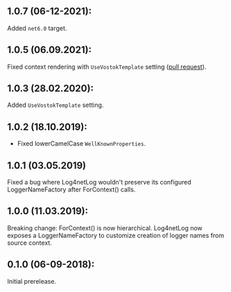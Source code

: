 ## 1.0.7 (06-12-2021):

Added `net6.0` target.

## 1.0.5 (06.09.2021):

Fixed context rendering with `UseVostokTemplate` setting ([pull request](https://github.com/Tinkturianec/logging.log4net/pull/2)).

## 1.0.3 (28.02.2020):

Added `UseVostokTemplate` setting.

## 1.0.2 (18.10.2019):

* Fixed lowerCamelCase `WellKnownProperties`.

## 1.0.1 (03.05.2019)

Fixed a bug where Log4netLog wouldn't preserve its configured LoggerNameFactory after ForContext() calls.

## 1.0.0 (11.03.2019):

Breaking change: ForContext() is now hierarchical. Log4netLog now exposes a LoggerNameFactory to customize creation of logger names from source context. 

## 0.1.0 (06-09-2018): 

Initial prerelease.
